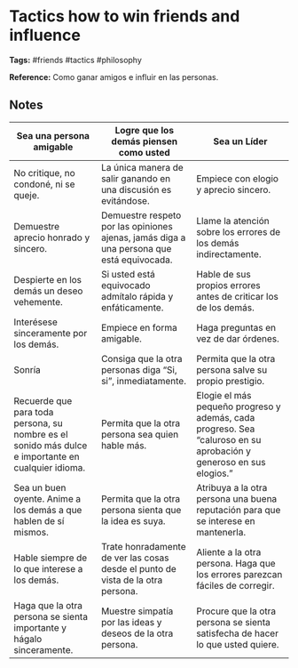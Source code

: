 # Tactics how to win friends and influence

**Tags:** #friends #tactics #philosophy

**Reference:** Como ganar amigos e influir en las personas.

## Notes

| Sea una persona amigable  | Logre que los demás piensen como usted | Sea un Líder |
| --- | --- | --- |
| No critique, no condoné, ni se queje. | La única manera de salir ganando en una discusión es evitándose. | Empiece con elogio y aprecio sincero. |
| Demuestre aprecio honrado y sincero. | Demuestre respeto por las opiniones ajenas, jamás diga a una persona que está equivocada. | Llame la atención sobre los errores de los demás indirectamente. |
| Despierte en los demás un deseo vehemente. | Si usted está equivocado admítalo rápida y enfáticamente. | Hable de sus propios errores antes de criticar los de los demás. |
| Interésese sinceramente por los demás. | Empiece en forma amigable. | Haga preguntas en vez de dar órdenes. |
| Sonría | Consiga que la otra personas diga “Si, si”, inmediatamente. | Permita que la otra persona salve su propio prestigio. |
| Recuerde que para toda persona, su nombre es el sonido más dulce e importante en cualquier idioma. | Permita que la otra persona sea quien hable más. | Elogie el más pequeño progreso y además, cada progreso. Sea “caluroso en su aprobación y generoso en sus elogios.” |
| Sea un buen oyente. Anime a los demás a que hablen de sí mismos. | Permita que la otra persona sienta que la idea es suya. | Atribuya a la otra persona una buena reputación para que se interese en mantenerla. |
| Hable siempre de lo que interese a los demás. | Trate honradamente de ver las cosas desde el punto de vista de la otra persona. | Aliente a la otra persona. Haga que los errores parezcan fáciles de corregir. |
| Haga que la otra persona se sienta importante y hágalo sinceramente. | Muestre simpatía por las ideas y deseos de la otra persona. | Procure que la otra persona se sienta satisfecha de hacer lo que usted quiere. |